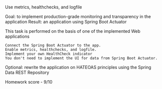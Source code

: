 Use metrics, healthchecks, and logfile

Goal: to implement production-grade monitoring and transparency in the application Result: an application using Spring Boot Actuator

This task is performed on the basis of one of the implemented Web applications

    Connect the Spring Boot Actuator to the app.
    Enable metrics, healthchecks, and logfile.
    Implement your own HealthCheck indicator
    You don't need to implement the UI for data from Spring Boot Actuator.

Optional: rewrite the application on HATEOAS principles using the Spring Data REST Repository

Homework score - 9/10